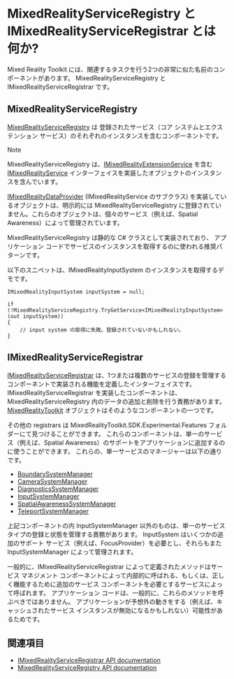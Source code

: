 # MixedRealityServiceRegistry と IMixedRealityServiceRegistrar とは何か?

Mixed Reality Toolkit には、関連するタスクを行う2つの非常に似た名前のコンポーネントがあります。
MixedRealityServiceRegistry と IMixedRealityServiceRegistrar です。

## MixedRealityServiceRegistry

[MixedRealityServiceRegistry](xref:Microsoft.MixedReality.Toolkit.MixedRealityServiceRegistry) は
登録されたサービス（コア システムとエクステンション サービス）のそれぞれのインスタンスを含むコンポーネントです。

> [!NOTE]
> MixedRealityServiceRegistry は、[IMixedRealityExtensionService](xref:Microsoft.MixedReality.Toolkit.IMixedRealityExtensionService) を含む [IMixedRealityService](xref:Microsoft.MixedReality.Toolkit.IMixedRealityService) インターフェイスを実装したオブジェクトのインスタンスを含んでいます。
>
> [IMixedRealityDataProvider](xref:Microsoft.MixedReality.Toolkit.IMixedRealityDataProvider) (IMixedRealityService のサブクラス) を実装しているオブジェクトは、明示的には MixedRealityServiceRegistry に登録されていません。これらのオブジェクトは、個々のサービス（例えば、Spatial Awareness）によって管理されています。

MixedRealityServiceRegistry は静的な C# クラスとして実装されており、
アプリケーション コードでサービスのインスタンスを取得するのに使われる推奨パターンです。

以下のスニペットは、IMixedRealityInputSystem のインスタンスを取得するデモです。

```
IMixedRealityInputSystem inputSystem = null;

if (!MixedRealityServiceRegistry.TryGetService<IMixedRealityInputSystem>(out inputSystem))
{
    // input system の取得に失敗。登録されていないかもしれない。
}
```

## IMixedRealityServiceRegistrar

[IMixedRealityServiceRegistrar](xref:Microsoft.MixedReality.Toolkit.IMixedRealityServiceRegistrar)
は、1つまたは複数のサービスの登録を管理するコンポーネントで実装される機能を定義したインターフェイスです。
IMixedRealityServiceRegistrar を実装したコンポーネントは、MixedRealityServiceRegistry 内のデータの追加と削除を行う責務があります。
[MixedRealityToolkit](xref:Microsoft.MixedReality.Toolkit.MixedRealityToolkit) オブジェクトはそのようなコンポーネントの一つです。

その他の registrars は MixedRealityToolkit.SDK.Experimental.Features フォルダーにて見つけることができます。
これらのコンポーネントは、単一のサービス（例えば、Spatial Awareness）のサポートをアプリケーションに追加するのに使うことができます。
これらの、単一サービスのマネージャーは以下の通りです。

- [BoundarySystemManager](xref:Microsoft.MixedReality.Toolkit.Experimental.Boundary.BoundarySystemManager)
- [CameraSystemManager](xref:Microsoft.MixedReality.Toolkit.Experimental.CameraSystem.CameraSystemManager)
- [DiagnosticsSystemManager](xref:Microsoft.MixedReality.Toolkit.Experimental.Diagnostics.DiagnosticsSystemManager)
- [InputSystemManager](xref:Microsoft.MixedReality.Toolkit.Experimental.Input.InputSystemManager)
- [SpatialAwarenessSystemManager](xref:Microsoft.MixedReality.Toolkit.Experimental.SpatialAwareness.SpatialAwarenessSystemManager)
- [TeleportSystemManager](xref:Microsoft.MixedReality.Toolkit.Experimental.Teleport.TeleportSystemManager)

上記コンポーネントの内 InputSystemManager 以外のものは、単一のサービス タイプの登録と状態を管理する責務があります。
InputSystem はいくつかの追加のサポート サービス（例えば、FocusProvider）を必要とし、それらもまた InputSystemManager によって管理されます。

一般的に、IMixedRealityServiceRegistrar によって定義されたメソッドはサービス マネジメント コンポーネントによって内部的に呼ばれる、もしくは、正しく機能するために追加のサービス コンポーネントを必要とするサービスによって呼ばれます。
アプリケーション コードは、一般的に、これらのメソッドを呼ぶべきではありません。
アプリケーションが予想外の動きをする（例えば、キャッシュされたサービス インスタンスが無効になるかもしれない）可能性があるためです。

## 関連項目

- [IMixedRealityServiceRegistrar API documentation](xref:Microsoft.MixedReality.Toolkit.IMixedRealityServiceRegistrar)
- [MixedRealityServiceRegistry API documentation](xref:Microsoft.MixedReality.Toolkit.MixedRealityServiceRegistry)
